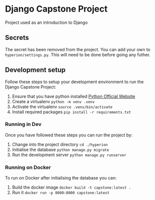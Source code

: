 # Django Capstone Project

Project used as an introduction to Django

## Secrets

The secret has been removed from the project. You can add your
own to `hyperion/settings.py`. This will need to be done before going
any futher.

## Development setup

Follow these steps to setup your development environment to
run the Django Capstone Project:

1. Ensure that you have python installed [Python Official Website](https://www.python.org/downloads/)
2. Create a virtualenv `python -m venv .venv`
3. Activate the virtualenv `source .venv/bin/activate`
4. Install required packages `pip install -r requirements.txt`

### Running in Dev

Once you have followed these steps you can run the project by:

1. Change into the project directory `cd ./hyperion`
2. Initialise the database `python manage.py migrate`
3. Run the development server `python manage.py runserver`

### Running on Docker

To run on Docker after initialising the database you can:

1. Build the docker image `docker build -t capstone:latest .`
2. Run it `docker run -p 8000:8000 capstone:latest`